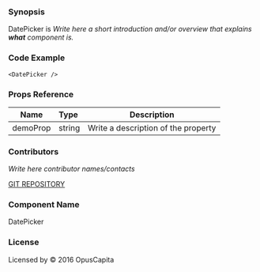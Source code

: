 ### Synopsis

DatePicker is 
*Write here a short introduction and/or overview that explains **what** component is.*

### Code Example

```
<DatePicker />
```

### Props Reference

| Name                          | Type                  | Description                                                |
| ------------------------------|:----------------------| -----------------------------------------------------------|
| demoProp | string | Write a description of the property |

### Contributors
*Write here contributor names/contacts*

[GIT REPOSITORY](http://buildserver.jcatalog.com/gitweb/?p=js-react-application-generator.git)

### Component Name

DatePicker

### License

Licensed by © 2016 OpusCapita

